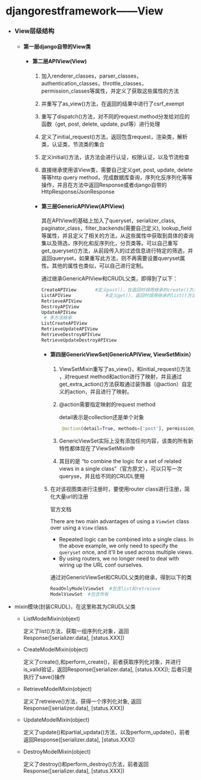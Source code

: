 # djangorestframework——View

- ### View层级结构

  - #### **第一层django自带的View类**

    

    - #### 第二层APIView(View)

      1. 加入renderer_classes，parser_classes，authentication_classes，throttle_classes，permission_classes等属性，并定义了获取这些属性的方法
    
      2. 并重写了as_view()方法，在返回的结果中进行了csrf_exempt
      
      3.  重写了dispatch()方法，对不同的request.method分发给对应的函数（get, post, delete, update, put等）进行处理
      
      4. 定义了initial_request()方法，返回包含request，渲染类，解析类，认证类，节流类的集合
      
      5. 定义initial()方法，该方法会进行认证，权限认证，以及节流检查
      
      6. 直接继承使用该View类，需要自己定义get, post, update, delete等等http query method，完成数据库查询，序列化反序列化等等操作，并且在方法中返回Response或者django自带的HttpResponse/JsonResponse
      
         
      
      - #### 第三层GenericAPIView(APIView)
      
        其在APIView的基础上加入了queryset，serializer_class,  paginator_class，filter_backends(需要自己定义), lookup_field等属性，并且定义了相关的方法，从这些属性中获取到具体的查询集以及筛选，序列化和反序列化，分页类等。可以自己重写get_queryset()方法，从前段传入的过滤信息进行特定的筛选，并返回queryset，如果重写此方法，则不再需要设置queryset属性。其他的属性也类似，可以自己进行定制。
        
        
        
        通过继承GenericAPIView和CRUDL父类，即得到了以下：
        
        ```python
        CreateAPIView		#定义post()，在返回时调用继承的create()方法
        ListAPIView				#定义get()，返回时调用继承的list()方法。以下类类似。
        RetrieveAPIView
        DestroyAPIView
        UpdateAPIView
         # 多方法继承
        ListCreateAPIView
        RetrieveUpdateAPIView
        RetrieveDestroyAPIView
        RetrieveUpdateDestroyAPIView
        ```
        
        
        
        - #### 第四层GenericViewSet(GenericAPIView,  ViewSetMixin）
        
          1. ViewSetMixin重写了as_view()，和initial_request()方法 ，对request method和action进行了映射，并且通过get_extra_action()方法获取通过装饰器（@action）自定义的action，并且进行了映射。
        
          2. @action需要指定映射的request method
        
             detail表示是collection还是单个对象
        
             ```python
              @action(detail=True, methods=['post'], permission_classes=[IsAdminOrIsSelf])
             ```
        
          3. GenericViewSet实际上没有添加任何内容，该类的所有新特性都体现在了ViewSetMixin中
        
          4. 其目的是 “to combine the logic for a set of related views in a single class”（官方原文），可以只写一次queryse，并且给不同的CRUDL使用
          
        5. 在对该视图类进行注册时，要使用router class进行注册，简化大量url的注册
          
           官方文档
          
           There are two main advantages of using a `ViewSet` class over using a `View` class.
          
             - Repeated logic can be combined into a single class. In the above example, we only need to specify the `queryset` once, and it'll be used across multiple views.
             - By using routers, we no longer need to deal with wiring up the URL conf ourselves.
          
           
          
             通过对GenericViewSet和CRUDL父类的继承，得到以下的类
          
             ```python
             ReadOnlyModelViewSet  #包含list和retreieve
             ModelViewSet  #包含所有
             ```
          
             



- mixin模块(封装CRUDL)，在这里称其为CRUDL父类
  - ListModelMixin(objext)
  
    定义了list()方法，获取一组序列化对象，返回Response([serializer.data], [status.XXX])
  
    
  
  - CreateModelMixin(object)
  
    定义了create(),和perform_create()，前者获取序列化对象，并进行is_valid验证，返回Response([serializer.data], [status.XXX]); 后者只是执行了save()操作
  
    
  
  - RetrieveModelMixin(object)
  
    定义了retreieve()方法，获得一个序列化对象, 返回Response([serializer.data], [status.XXX])
  
    
  
  - UpdateModelMixin(object)
  
    定义了update()和partial_updata()方法，以及perform_update()，前者返回Response([serializer.data], [status.XXX])
  
    
  
  - DestroyModelMixin(object)
  
    定义了destroy()和perform_destroy()方法，前者返回Response([serializer.data], [status.XXX])

​          

